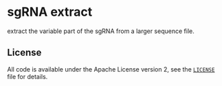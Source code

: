 sgRNA extract
=============

extract the variable part of the sgRNA from a larger sequence file.


License
-------
All code is available under the Apache License version 2, see the
[`LICENSE`](LICENSE) file for details.
